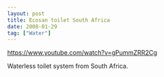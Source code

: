 ```yaml
---
layout: post
title: Ecosan toilet South Africa
date: 2008-01-29
tag: ["Water"]
---
```


https://www.youtube.com/watch?v=gPummZRR2Cg  

Waterless toilet system from South Africa.